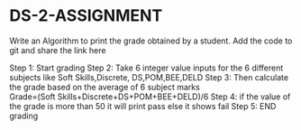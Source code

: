 # DS-2-ASSIGNMENT
Write an Algorithm to print the grade obtained by a student. Add the code to git and share the link here

Step 1: Start grading
Step 2: Take 6 integer value inputs for the 6 different subjects  like Soft Skills,Discrete, DS,POM,BEE,DELD
Step 3: Then calculate the grade based on the average of 6 subject marks   
    Grade=(Soft Skills+Discrete+DS+POM+BEE+DELD)/6
Step 4: if the value of the grade is more  than 50 it will print pass else it shows fail
Step 5: END grading 
